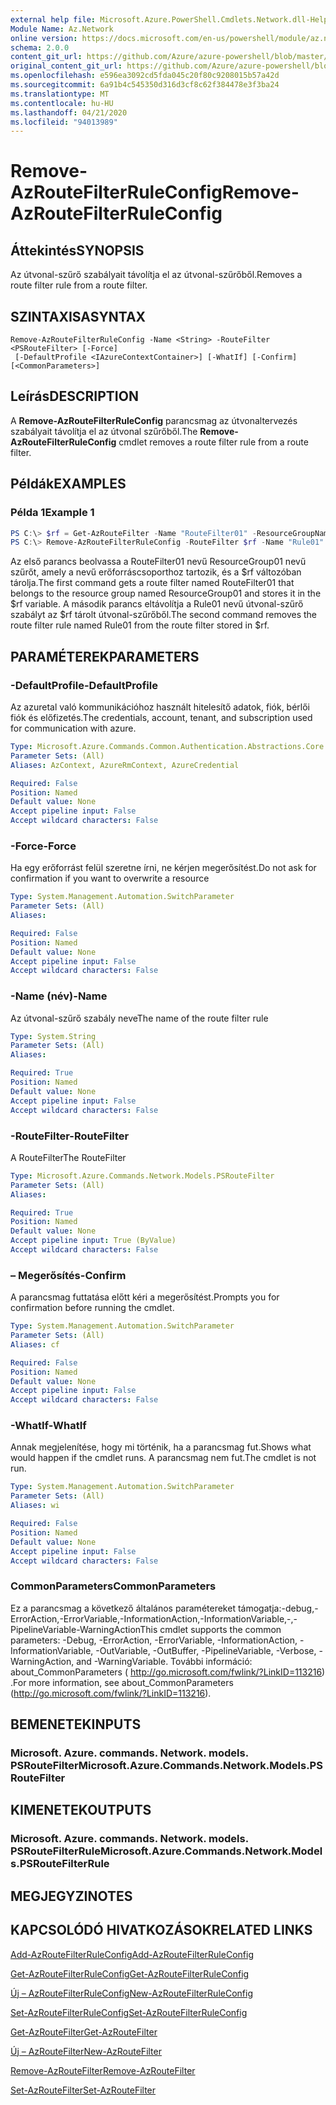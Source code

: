 ```yaml
---
external help file: Microsoft.Azure.PowerShell.Cmdlets.Network.dll-Help.xml
Module Name: Az.Network
online version: https://docs.microsoft.com/en-us/powershell/module/az.network/remove-azroutefilterruleconfig
schema: 2.0.0
content_git_url: https://github.com/Azure/azure-powershell/blob/master/src/Network/Network/help/Remove-AzRouteFilterRuleConfig.md
original_content_git_url: https://github.com/Azure/azure-powershell/blob/master/src/Network/Network/help/Remove-AzRouteFilterRuleConfig.md
ms.openlocfilehash: e596ea3092cd5fda045c20f80c9208015b57a42d
ms.sourcegitcommit: 6a91b4c545350d316d3cf8c62f384478e3f3ba24
ms.translationtype: MT
ms.contentlocale: hu-HU
ms.lasthandoff: 04/21/2020
ms.locfileid: "94013989"
---
```

# <span data-ttu-id="195c5-101">Remove-AzRouteFilterRuleConfig</span><span class="sxs-lookup"><span data-stu-id="195c5-101">Remove-AzRouteFilterRuleConfig</span></span>

## <span data-ttu-id="195c5-102">Áttekintés</span><span class="sxs-lookup"><span data-stu-id="195c5-102">SYNOPSIS</span></span>
<span data-ttu-id="195c5-103">Az útvonal-szűrő szabályait távolítja el az útvonal-szűrőből.</span><span class="sxs-lookup"><span data-stu-id="195c5-103">Removes a route filter rule from a route filter.</span></span>

## <span data-ttu-id="195c5-104">SZINTAXISA</span><span class="sxs-lookup"><span data-stu-id="195c5-104">SYNTAX</span></span>

```
Remove-AzRouteFilterRuleConfig -Name <String> -RouteFilter <PSRouteFilter> [-Force]
 [-DefaultProfile <IAzureContextContainer>] [-WhatIf] [-Confirm] [<CommonParameters>]
```

## <span data-ttu-id="195c5-105">Leírás</span><span class="sxs-lookup"><span data-stu-id="195c5-105">DESCRIPTION</span></span>
<span data-ttu-id="195c5-106">A **Remove-AzRouteFilterRuleConfig** parancsmag az útvonaltervezés szabályait távolítja el az útvonal szűrőből.</span><span class="sxs-lookup"><span data-stu-id="195c5-106">The **Remove-AzRouteFilterRuleConfig** cmdlet removes a route filter rule from a route filter.</span></span>

## <span data-ttu-id="195c5-107">Példák</span><span class="sxs-lookup"><span data-stu-id="195c5-107">EXAMPLES</span></span>

### <span data-ttu-id="195c5-108">Példa 1</span><span class="sxs-lookup"><span data-stu-id="195c5-108">Example 1</span></span>
```powershell
PS C:\> $rf = Get-AzRouteFilter -Name "RouteFilter01" -ResourceGroupName "ResourceGroup01"
PS C:\> Remove-AzRouteFilterRuleConfig -RouteFilter $rf -Name "Rule01"
```

<span data-ttu-id="195c5-109">Az első parancs beolvassa a RouteFilter01 nevű ResourceGroup01 nevű szűrőt, amely a nevű erőforráscsoporthoz tartozik, és a $rf változóban tárolja.</span><span class="sxs-lookup"><span data-stu-id="195c5-109">The first command gets a route filter named RouteFilter01 that belongs to the resource group named ResourceGroup01 and stores it in the $rf variable.</span></span>
<span data-ttu-id="195c5-110">A második parancs eltávolítja a Rule01 nevű útvonal-szűrő szabályt az $rf tárolt útvonal-szűrőből.</span><span class="sxs-lookup"><span data-stu-id="195c5-110">The second command removes the route filter rule named Rule01 from the route filter stored in $rf.</span></span>

## <span data-ttu-id="195c5-111">PARAMÉTEREK</span><span class="sxs-lookup"><span data-stu-id="195c5-111">PARAMETERS</span></span>

### <span data-ttu-id="195c5-112">-DefaultProfile</span><span class="sxs-lookup"><span data-stu-id="195c5-112">-DefaultProfile</span></span>
<span data-ttu-id="195c5-113">Az azuretal való kommunikációhoz használt hitelesítő adatok, fiók, bérlői fiók és előfizetés.</span><span class="sxs-lookup"><span data-stu-id="195c5-113">The credentials, account, tenant, and subscription used for communication with azure.</span></span>

```yaml
Type: Microsoft.Azure.Commands.Common.Authentication.Abstractions.Core.IAzureContextContainer
Parameter Sets: (All)
Aliases: AzContext, AzureRmContext, AzureCredential

Required: False
Position: Named
Default value: None
Accept pipeline input: False
Accept wildcard characters: False
```

### <span data-ttu-id="195c5-114">-Force</span><span class="sxs-lookup"><span data-stu-id="195c5-114">-Force</span></span>
<span data-ttu-id="195c5-115">Ha egy erőforrást felül szeretne írni, ne kérjen megerősítést.</span><span class="sxs-lookup"><span data-stu-id="195c5-115">Do not ask for confirmation if you want to overwrite a resource</span></span>

```yaml
Type: System.Management.Automation.SwitchParameter
Parameter Sets: (All)
Aliases:

Required: False
Position: Named
Default value: None
Accept pipeline input: False
Accept wildcard characters: False
```

### <span data-ttu-id="195c5-116">-Name (név)</span><span class="sxs-lookup"><span data-stu-id="195c5-116">-Name</span></span>
<span data-ttu-id="195c5-117">Az útvonal-szűrő szabály neve</span><span class="sxs-lookup"><span data-stu-id="195c5-117">The name of the route filter rule</span></span>

```yaml
Type: System.String
Parameter Sets: (All)
Aliases:

Required: True
Position: Named
Default value: None
Accept pipeline input: False
Accept wildcard characters: False
```

### <span data-ttu-id="195c5-118">-RouteFilter</span><span class="sxs-lookup"><span data-stu-id="195c5-118">-RouteFilter</span></span>
<span data-ttu-id="195c5-119">A RouteFilter</span><span class="sxs-lookup"><span data-stu-id="195c5-119">The RouteFilter</span></span>

```yaml
Type: Microsoft.Azure.Commands.Network.Models.PSRouteFilter
Parameter Sets: (All)
Aliases:

Required: True
Position: Named
Default value: None
Accept pipeline input: True (ByValue)
Accept wildcard characters: False
```

### <span data-ttu-id="195c5-120">– Megerősítés</span><span class="sxs-lookup"><span data-stu-id="195c5-120">-Confirm</span></span>
<span data-ttu-id="195c5-121">A parancsmag futtatása előtt kéri a megerősítést.</span><span class="sxs-lookup"><span data-stu-id="195c5-121">Prompts you for confirmation before running the cmdlet.</span></span>

```yaml
Type: System.Management.Automation.SwitchParameter
Parameter Sets: (All)
Aliases: cf

Required: False
Position: Named
Default value: None
Accept pipeline input: False
Accept wildcard characters: False
```

### <span data-ttu-id="195c5-122">-WhatIf</span><span class="sxs-lookup"><span data-stu-id="195c5-122">-WhatIf</span></span>
<span data-ttu-id="195c5-123">Annak megjelenítése, hogy mi történik, ha a parancsmag fut.</span><span class="sxs-lookup"><span data-stu-id="195c5-123">Shows what would happen if the cmdlet runs.</span></span> <span data-ttu-id="195c5-124">A parancsmag nem fut.</span><span class="sxs-lookup"><span data-stu-id="195c5-124">The cmdlet is not run.</span></span>

```yaml
Type: System.Management.Automation.SwitchParameter
Parameter Sets: (All)
Aliases: wi

Required: False
Position: Named
Default value: None
Accept pipeline input: False
Accept wildcard characters: False
```

### <span data-ttu-id="195c5-125">CommonParameters</span><span class="sxs-lookup"><span data-stu-id="195c5-125">CommonParameters</span></span>
<span data-ttu-id="195c5-126">Ez a parancsmag a következő általános paramétereket támogatja:-debug,-ErrorAction,-ErrorVariable,-InformationAction,-InformationVariable,-,-PipelineVariable-WarningAction</span><span class="sxs-lookup"><span data-stu-id="195c5-126">This cmdlet supports the common parameters: -Debug, -ErrorAction, -ErrorVariable, -InformationAction, -InformationVariable, -OutVariable, -OutBuffer, -PipelineVariable, -Verbose, -WarningAction, and -WarningVariable.</span></span> <span data-ttu-id="195c5-127">További információ: about_CommonParameters ( http://go.microsoft.com/fwlink/?LinkID=113216) .</span><span class="sxs-lookup"><span data-stu-id="195c5-127">For more information, see about_CommonParameters (http://go.microsoft.com/fwlink/?LinkID=113216).</span></span>

## <span data-ttu-id="195c5-128">BEMENETEK</span><span class="sxs-lookup"><span data-stu-id="195c5-128">INPUTS</span></span>

### <span data-ttu-id="195c5-129">Microsoft. Azure. commands. Network. models. PSRouteFilter</span><span class="sxs-lookup"><span data-stu-id="195c5-129">Microsoft.Azure.Commands.Network.Models.PSRouteFilter</span></span>

## <span data-ttu-id="195c5-130">KIMENETEK</span><span class="sxs-lookup"><span data-stu-id="195c5-130">OUTPUTS</span></span>

### <span data-ttu-id="195c5-131">Microsoft. Azure. commands. Network. models. PSRouteFilterRule</span><span class="sxs-lookup"><span data-stu-id="195c5-131">Microsoft.Azure.Commands.Network.Models.PSRouteFilterRule</span></span>

## <span data-ttu-id="195c5-132">MEGJEGYZI</span><span class="sxs-lookup"><span data-stu-id="195c5-132">NOTES</span></span>

## <span data-ttu-id="195c5-133">KAPCSOLÓDÓ HIVATKOZÁSOK</span><span class="sxs-lookup"><span data-stu-id="195c5-133">RELATED LINKS</span></span>

[<span data-ttu-id="195c5-134">Add-AzRouteFilterRuleConfig</span><span class="sxs-lookup"><span data-stu-id="195c5-134">Add-AzRouteFilterRuleConfig</span></span>](./Add-AzRouteFilterRuleConfig.md)

[<span data-ttu-id="195c5-135">Get-AzRouteFilterRuleConfig</span><span class="sxs-lookup"><span data-stu-id="195c5-135">Get-AzRouteFilterRuleConfig</span></span>](./Get-AzRouteFilterRuleConfig.md)

[<span data-ttu-id="195c5-136">Új – AzRouteFilterRuleConfig</span><span class="sxs-lookup"><span data-stu-id="195c5-136">New-AzRouteFilterRuleConfig</span></span>](./New-AzRouteFilterRuleConfig.md)

[<span data-ttu-id="195c5-137">Set-AzRouteFilterRuleConfig</span><span class="sxs-lookup"><span data-stu-id="195c5-137">Set-AzRouteFilterRuleConfig</span></span>](./Set-AzRouteFilterRuleConfig.md)

[<span data-ttu-id="195c5-138">Get-AzRouteFilter</span><span class="sxs-lookup"><span data-stu-id="195c5-138">Get-AzRouteFilter</span></span>](./Get-AzRouteFilter.md)

[<span data-ttu-id="195c5-139">Új – AzRouteFilter</span><span class="sxs-lookup"><span data-stu-id="195c5-139">New-AzRouteFilter</span></span>](./New-AzRouteFilter.md)

[<span data-ttu-id="195c5-140">Remove-AzRouteFilter</span><span class="sxs-lookup"><span data-stu-id="195c5-140">Remove-AzRouteFilter</span></span>](./Remove-AzRouteFilter.md)

[<span data-ttu-id="195c5-141">Set-AzRouteFilter</span><span class="sxs-lookup"><span data-stu-id="195c5-141">Set-AzRouteFilter</span></span>](./Set-AzRouteFilter.md)
